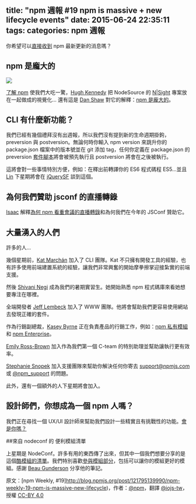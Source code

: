 title: "npm 週報 #19 npm is massive + new lifecycle events"
date: 2015-06-24 22:35:11
tags:
categories: npm 週報
---


你希望可以[直接收到](https://www.npmjs.com/npm-weekly) npm 最新更新的消息嗎？

## npm 是龐大的

![](http://38.media.tumblr.com/4c617284c1b80a823a29f8833f69e62c/tumblr_inline_nq45wnrjGF1t68bpr_540.gif)

[了解 npm](https://unpm.nodesource.com/) 使我們大吃一驚，[Hugh Kennedy](https://twitter.com/hughskennedy) 把 NodeSource 的 [N|Sight](https://nodesource.com/nsight) 專案放在一起做成的視覺化… 還有這是 [Dan Shaw](https://twitter.com/dshaw) 對它的解釋：[npm 是龐大的](https://medium.com/@nodesource/npm-is-massive-2bdd9417591c)。

## CLI 有什麼新功能？

我們已經有幾個禮拜沒有出週報，所以我們沒有提到新的生命週期掛鉤，preversion 與 postversion。無論何時你輸入 npm version 來跳升你的 package.json 檔案中的版本號並在 git 添加 tag，任何你定義在 package.json 的 preversion [套件腳本](https://docs.npmjs.com/misc/scripts)將會被預先執行且 postversion 將會在之後被執行。

這將會對一些事情特別方便，例如：在釋出前轉譯你的 ES6 程式碼程 ES5…並且 [Lin](https://twitter.com/linclark) 下星期將會在 [jQuerySF](http://jquerysf.com/) 談到這個。

## 為何我們贊助 jsconf 的直播轉錄

[Isaac](https://twitter.com/izs) 解釋[為何 npm 看重會議的直播轉錄](http://blog.npmjs.org/post/120056493625/sponsoring-captioning-at-jsconf-2015)和為何我們在今年的 JSConf 贊助它。

## 大量湧入的人們

許多的人…

幾個星期前，[Kat Marchán](https://twitter.com/maybekatz) 加入了 CLI 團隊。Kat 不只擁有開發工具的經驗，也有許多使用前端建置系統的經驗，讓我們非常興奮的開始摩拳擦掌迎接紮實的前端支援。

然後 [Shivani Negi](https://twitter.com/imshivs) 成為我們的暑期實習生。她開始熟悉 npm 程式碼庫來看她想要專注在哪裡。

全端開發者 [Jeff Lembeck](https://twitter.com/jefflembeck) 加入了 WWW 團隊。他將會幫助我們更容易使用網站去發現正確的套件。

作為行銷副總裁，[Kasey Byrne](https://twitter.com/kaseybyrne) 正在負責產品的行銷工作，例如：[npm 私有模組](https://www.npmjs.com/private-modules)和 [npm Enterprise](https://www.npmjs.com/enterprise)。

[Emily Ross-Brown](https://twitter.com/EmilyUna65) 加入作為我們第一個 C-team 的特別助理並幫助讓執行更有效率。

[Stephanie Snopek](https://twitter.com/StephSnopek) 加入支援團隊來幫助你解決任何你寄去 [support@npmjs.com](support@npmjs.com) 或 [@npm_support](https://twitter.com/npm_support) 的問題。

此外，還有一個額外的人下星期將會加入。

## 設計師們，你想成為一個 npm 人嗎？

我們正在尋找一個 UX/UI 設計師來幫助我們設計一些精實且有挑戰性的功能。[會是你嗎？](https://www.npmjs.com/jobs#ux-ui-designer)

##來自 nodeconf 的 便利模組清單

上星期是 NodeConf。許多有用的東西傳了出來，但其中一個我們想要分享的是 這個[酷模組的清單](https://gist.github.com/beaugunderson/97e5e03fff14da8073dc)。我們特別喜歡[參與模組部分](https://gist.github.com/beaugunderson/97e5e03fff14da8073dc#from-participatory-modules-session)，包括可以讓你的模組更好的模組。感謝 [Beau Gunderson](https://twitter.com/beaugunderson) 分享他的筆記。

原文：[npm Weekly, #19]http://blog.npmjs.org/post/121795139990/npm-weekly-19-npm-is-massive-new-lifecycle)，作者：[@npm](http://blog.npmjs.org/)，翻譯 [@iojs-tw](https://github.com/iojs/iojs-tw)，授權 [CC-BY 4.0](https://creativecommons.org/licenses/by/4.0/deed.zh_TW)
